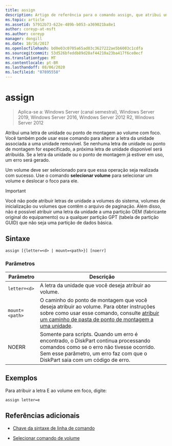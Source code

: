 ```yaml
---
title: assign
description: Artigo de referência para o comando assign, que atribui uma letra de unidade ou ponto de montagem ao volume com foco.
ms.topic: article
ms.assetid: 57912b73-622e-489b-b053-a369021ba8e1
author: coreyp-at-msft
ms.author: coreyp
manager: dongill
ms.date: 10/16/2017
ms.openlocfilehash: bd0e03c0705a65ad03c3627222ae5b6003c1cdfa
ms.sourcegitcommit: 53d526bfeddb89d28af44210a23ba417f6ce0ecf
ms.translationtype: MT
ms.contentlocale: pt-BR
ms.lasthandoff: 08/06/2020
ms.locfileid: "87895558"
---
```

# <a name="assign"></a>assign

> Aplica-se a: Windows Server (canal semestral), Windows Server 2019, Windows Server 2016, Windows Server 2012 R2, Windows Server 2012

Atribui uma letra de unidade ou ponto de montagem ao volume com foco. Você também pode usar esse comando para alterar a letra da unidade associada a uma unidade removível. Se nenhuma letra de unidade ou ponto de montagem for especificado, a próxima letra de unidade disponível será atribuída. Se a letra da unidade ou o ponto de montagem já estiver em uso, um erro será gerado.

Um volume deve ser selecionado para que essa operação seja realizada com sucesso. Use o comando **selecionar volume** para selecionar um volume e deslocar o foco para ele.

> [!IMPORTANT]
> Você não pode atribuir letras de unidade a volumes do sistema, volumes de inicialização ou volumes que contêm o arquivo de paginação. Além disso, não é possível atribuir uma letra da unidade a uma partição OEM (fabricante original do equipamento) ou a qualquer partição GPT (tabela de partição GUID) que não seja uma partição de dados básica.

## <a name="syntax"></a>Sintaxe

```
assign [{letter=<d> | mount=<path>}] [noerr]
```

### <a name="parameters"></a>Parâmetros

| Parâmetro | Descrição |
| --------- | ----------- |
| `letter=<d>` | A letra da unidade que você deseja atribuir ao volume. |
| `mount=<path>` | O caminho do ponto de montagem que você deseja atribuir ao volume. Para obter instruções sobre como usar esse comando, consulte [atribuir um caminho de pasta de ponto de montagem a uma unidade](../../storage/disk-management/assign-a-mount-point-folder-path-to-a-drive.md). |
| NOERR | Somente para scripts. Quando um erro é encontrado, o DiskPart continua processando comandos como se o erro não tivesse ocorrido. Sem esse parâmetro, um erro faz com que o DiskPart saia com um código de erro. |

## <a name="examples"></a>Exemplos

Para atribuir a letra E ao volume em foco, digite:

```
assign letter=e
```

## <a name="additional-references"></a>Referências adicionais

- [Chave da sintaxe de linha de comando](command-line-syntax-key.md)

- [Selecionar comando de volume](select-volume.md)
